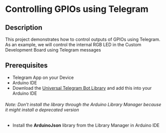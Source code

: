 # Controlling GPIOs using Telegram
## Description
This project demonstrates how to control outputs of GPIOs using Telegram. As an example, we will control the internal RGB LED in the Custom Development Board using Telegram messages
## Prerequisites
* Telegram App on your Device           
* Arduino IDE
* Download the [Universal Telegram Bot Library](https://github.com/witnessmenow/Universal-Arduino-Telegram-Bot/archive/master.zip) and add this into your Arduino IDE         
###### Note: Don’t install the library through the Arduino Library Manager because it might install a deprecated version             
* Install the **ArduinoJson** library from the Library Manager in Arduino IDE
